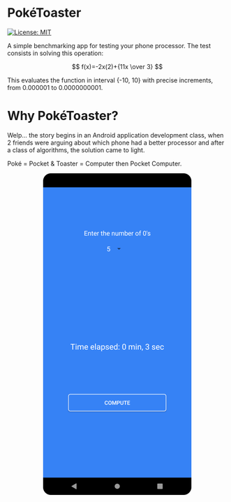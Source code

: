 # PokéToaster

[![License: MIT](https://img.shields.io/badge/License-MIT-orange.svg)](https://opensource.org/licenses/MIT/)

A simple benchmarking app for testing your phone processor. The test consists in solving this operation:

$$ f(x)=-2x(2)+{11x \over 3} $$

This evaluates the function in interval {-10, 10} with precise increments, from 0.000001 to 0.0000000001.

# Why PokéToaster?

Welp... the story begins in an Android application development class, when 2 friends were arguing about which phone had a better processor and after a class of algorithms, the solution came to light.

Poké = Pocket & Toaster = Computer then Pocket Computer.

<p align="center">
<img src="https://raw.githubusercontent.com/Alexdaz/PokeToaster/master/Assets/SSPokeToaster.png"/>
</p>